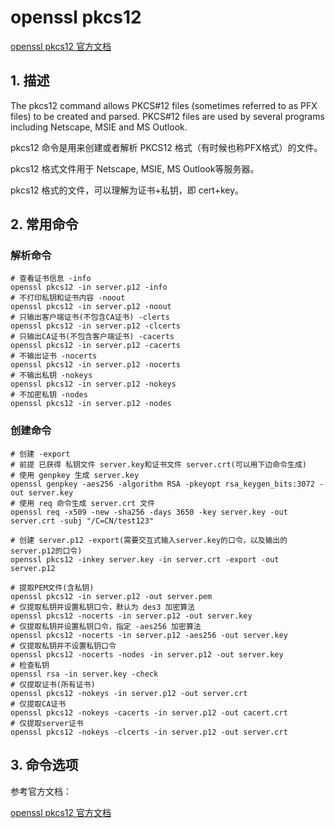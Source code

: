 # openssl pkcs12

[openssl pkcs12 官方文档](https://www.openssl.org/docs/man1.1.1/man1/openssl-pkcs12.html)

## 1. 描述
The pkcs12 command allows PKCS#12 files (sometimes referred to as PFX files) to be created and parsed. PKCS#12 files are used by several programs including Netscape, MSIE and MS Outlook.

pkcs12 命令是用来创建或者解析 PKCS12 格式（有时候也称PFX格式）的文件。

pkcs12 格式文件用于 Netscape, MSIE, MS Outlook等服务器。

pkcs12 格式的文件，可以理解为证书+私钥，即 cert+key。

## 2. 常用命令



### 解析命令

```shell
# 查看证书信息 -info
openssl pkcs12 -in server.p12 -info
# 不打印私钥和证书内容 -noout
openssl pkcs12 -in server.p12 -noout
# 只输出客户端证书(不包含CA证书) -clerts
openssl pkcs12 -in server.p12 -clcerts
# 只输出CA证书(不包含客户端证书) -cacerts
openssl pkcs12 -in server.p12 -cacerts
# 不输出证书 -nocerts
openssl pkcs12 -in server.p12 -nocerts
# 不输出私钥 -nokeys
openssl pkcs12 -in server.p12 -nokeys
# 不加密私钥 -nodes
openssl pkcs12 -in server.p12 -nodes
```

### 创建命令

```shell
# 创建 -export
# 前提 已获得 私钥文件 server.key和证书文件 server.crt(可以用下边命令生成)
# 使用 genpkey 生成 server.key
openssl genpkey -aes256 -algorithm RSA -pkeyopt rsa_keygen_bits:3072 -out server.key
# 使用 req 命令生成 server.crt 文件
openssl req -x509 -new -sha256 -days 3650 -key server.key -out server.crt -subj "/C=CN/test123"

# 创建 server.p12 -export(需要交互式输入server.key的口令，以及输出的server.p12的口令)
openssl pkcs12 -inkey server.key -in server.crt -export -out server.p12

# 提取PEM文件(含私钥)
openssl pkcs12 -in server.p12 -out server.pem
# 仅提取私钥并设置私钥口令，默认为 des3 加密算法
openssl pkcs12 -nocerts -in server.p12 -out server.key
# 仅提取私钥并设置私钥口令，指定 -aes256 加密算法
openssl pkcs12 -nocerts -in server.p12 -aes256 -out server.key
# 仅提取私钥并不设置私钥口令
openssl pkcs12 -nocerts -nodes -in server.p12 -out server.key
# 检查私钥
openssl rsa -in server.key -check
# 仅提取证书(所有证书)
openssl pkcs12 -nokeys -in server.p12 -out server.crt
# 仅提取CA证书
openssl pkcs12 -nokeys -cacerts -in server.p12 -out cacert.crt
# 仅提取server证书
openssl pkcs12 -nokeys -clcerts -in server.p12 -out server.crt

```





## 3. 命令选项

参考官方文档：

[openssl pkcs12 官方文档](https://www.openssl.org/docs/man1.1.1/man1/openssl-pkcs12.html)
